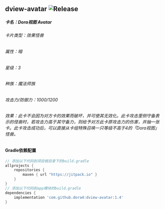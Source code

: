 dview-avatar
![Release](https://jitpack.io/v/dora4/dview-avatar.svg)
--------------------------------

##### 卡名：Dora视图 Avatar 
###### 卡片类型：效果怪兽
###### 属性：暗
###### 星级：3
###### 种族：魔法师族
###### 攻击力/防御力：1000/1200
###### 效果：此卡不会因为对方卡的效果而破坏，并可使其无效化。此卡攻击里侧守备表示的怪兽时，若攻击力高于其守备力，则给予对方此卡原攻击力的伤害，并抽一张卡。此卡攻击成功后，可以直接从卡组特殊召唤一只等级不高于4的「Dora视图」怪兽。

#### Gradle依赖配置

```groovy
// 添加以下代码到项目根目录下的build.gradle
allprojects {
    repositories {
        maven { url "https://jitpack.io" }
    }
}
// 添加以下代码到app模块的build.gradle
dependencies {
    implementation 'com.github.dora4:dview-avatar:1.4'
}
```
